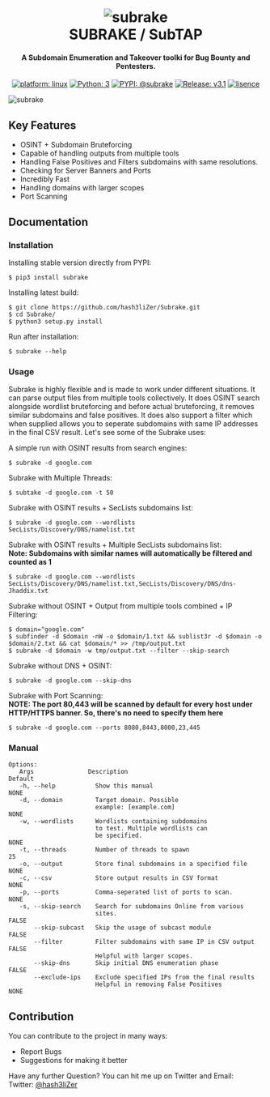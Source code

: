 <h1 align="center">
    <img src="https://user-images.githubusercontent.com/29171692/57197739-5392b300-6f84-11e9-9191-4e38f3edc583.png" alt="subrake" /> <br>    
    SUBRAKE / SubTAP
</h1>
<h4 align="center">A Subdomain Enumeration and Takeover toolki for Bug Bounty and Pentesters.</h4>
<p align="center">
    <a href="https://www.linux.org/" target="_blank"><img src="https://img.shields.io/badge/platform-linux-important" alt="platform: linux" /></a>
    <a href="https://www.python.org/" target="_blank"><img src="https://img.shields.io/badge/Python-3-yellow.svg?logo=python" alt="Python: 3" /></a>
    <a href="https://pypi.org/" target="_blank"><img src="https://img.shields.io/badge/PYPI-%40subrake-green.svg?logo=pypi" alt="PYPI: @subrake" /></a>
    <a href="https://github.com/hash3liZer/Subrake/releases" target="_blank"><img src="https://img.shields.io/badge/version-v3.3-blue.svg?logo=moo" alt="Release: v3.1" /></a>
    <a href="https://www.gnu.org/licenses/gpl-3.0" target="_blank"><img src="https://img.shields.io/badge/License-GPLv3-blue.svg" alt="lisence" /></a>
</p>

<img align="center" src="https://user-images.githubusercontent.com/29171692/91291801-3609de00-e7b3-11ea-88f5-9f3dcceb451d.png" alt="subrake" />

## Key Features
<ul>
    <li>OSINT + Subdomain Bruteforcing</li>
    <li>Capable of handling outputs from multiple tools</li>
    <li>Handling False Positives and Filters subdomains with same resolutions.</li>
    <li>Checking for Server Banners and Ports</li>
    <li>Incredibly Fast</li>
    <li>Handling domains with larger scopes</li>
    <li>Port Scanning</li>
</ul>

## Documentation
### Installation
Installing stable version directly from PYPI:
```
$ pip3 install subrake
```

Installing latest build:
```
$ git clone https://github.com/hash3liZer/Subrake.git
$ cd Subrake/
$ python3 setup.py install
```

Run after installation:
```
$ subrake --help
```

### Usage
Subrake is highly flexible and is made to work under different situations. It can parse output files from multiple tools collectively. It does OSINT search alongside wordlist bruteforcing and before actual bruteforcing, it removes similar subdomains and false positives. It does also support a filter which when supplied allows you to seperate subdomains with same IP addresses in the final CSV result. Let's see some of the Subrake uses:

A simple run with OSINT results from search engines:
```
$ subrake -d google.com
```

Subrake with Multiple Threads:
```
$ subtake -d google.com -t 50
```

Subrake with OSINT results + SecLists subdomains list:
```
$ subrake -d google.com --wordlists SecLists/Discovery/DNS/namelist.txt
```

Subrake with OSINT results + Multiple SecLists subdomains list: <br>
**Note: Subdomains with similar names will automatically be filtered and counted as 1**
```
$ subrake -d google.com --wordlists SecLists/Discovery/DNS/namelist.txt,SecLists/Discovery/DNS/dns-Jhaddix.txt
```

Subrake without OSINT + Output from multiple tools combined + IP Filtering:
```
$ domain="google.com"
$ subfinder -d $domain -nW -o $domain/1.txt && sublist3r -d $domain -o $domain/2.txt && cat $domain/* >> /tmp/output.txt
$ subrake -d $domain -w tmp/output.txt --filter --skip-search
```

Subrake without DNS + OSINT:
```
$ subrake -d google.com --skip-dns
```

Subrake with Port Scanning: <br>
**NOTE: The port 80,443 will be scanned by default for every host under HTTP/HTTPS banner. So, there's no need to specify them here**
```
$ subrake -d google.com --ports 8080,8443,8000,23,445
```

### Manual

```
Options:
   Args               Description                                    Default
   -h, --help           Show this manual                             NONE
   -d, --domain         Target domain. Possible
                        example: [example.com]                       NONE
   -w, --wordlists      Wordlists containing subdomains
                        to test. Multiple wordlists can
                        be specified.                                NONE
   -t, --threads        Number of threads to spawn                    25
   -o, --output         Store final subdomains in a specified file   NONE
   -c, --csv            Store output results in CSV format           NONE
   -p, --ports          Comma-seperated list of ports to scan.       NONE
   -s, --skip-search    Search for subdomains Online from various
                        sites.                                       FALSE
       --skip-subcast   Skip the usage of subcast module             FALSE
       --filter         Filter subdomains with same IP in CSV output FALSE
                        Helpful with larger scopes.
       --skip-dns       Skip initial DNS enumeration phase           FALSE
       --exclude-ips    Exclude specified IPs from the final results
                        Helpful in removing False Positives          NONE
```

## Contribution
You can contribute to the project in many ways:
<ul>
    <li> Report Bugs </li>
    <li> Suggestions for making it better </li>
</ul>

Have any further Question? You can hit me up on Twitter and Email: <br>
Twitter: [@hash3liZer](https://twitter.com/hash3liZer)
